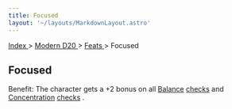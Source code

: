 ```yaml
---
title: Focused
layout: '~/layouts/MarkdownLayout.astro'
---
```


[ Index ](/) > [ Modern D20 ](/modern.d20.srd) > [ Feats ](/modern.d20.srd/feats) > Focused

##  Focused

Benefit: The character gets a +2 bonus on all [ Balance](/modern.d20.srd/skills/balance) [ checks](/modern.d20.srd/skills/skill.basics.php#skill) and [ Concentration](/modern.d20.srd/skills/concentration) [ checks](/modern.d20.srd/skills/skill.basics.php#skill) .

